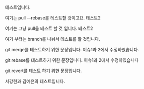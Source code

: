 테스트입니다.

여기는 pull --rebase를 테스트할 것이고요. 테스트2

여기는 그냥 pull을 테스트 할 것 입니다. 테스트2

여기 부터는 branch를 나눠서 테스트를 할 것입니다.

git merge를 테스트하기 위한 문장입니다. 이슈1과 2에서 수정하였습니다.

git rebase를 테스트하기 위한 문장입니다. 이슈1과 2에서 수정하였습니다

git revert를 테스트 하기 위한 문장입니다.

서강현과 김예은의 테스트입니다.